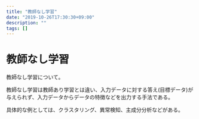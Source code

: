 ```yaml
---
title: "教師なし学習"
date: "2019-10-26T17:30:30+09:00"
description: ""
tags: []
---
```


# 教師なし学習

教師なし学習について。

教師なし学習は教師あり学習とは違い、入力データに対する答え(目標データ)が与えられず、入力データからデータの特徴などを出力する手法である。

具体的な例としては、クラスタリング、異常検知、主成分分析などがある。
